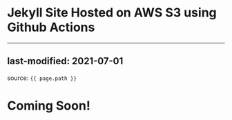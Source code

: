 # Jekyll Site Hosted on AWS S3 using Github Actions

---
last-modified: 2021-07-01
---

source: `{{ page.path }}`

# Coming Soon!